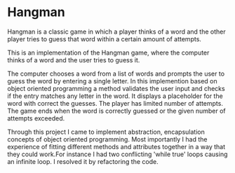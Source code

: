 # Hangman
Hangman is a classic game in which a player thinks of a word and the other player tries to guess that word within a certain amount of attempts.

This is an implementation of the Hangman game, where the computer thinks of a word and the user tries to guess it.

The computer chooses a word from a list of words and prompts the user to guess the word by entering a single letter. In this implemention based on object oriented programming a method validates the user input and checks if the entry matches any letter in the word. It displays a placeholder for the word with correct the guesses. The player has limited number of attempts. The game ends when the word is correctly guessed or the given number of attempts exceeded.

Through this project I came to implement abstraction, encapsulation concepts of object oriented programming. Most importantly I had the experience of fitting different methods and attributes together in a way that they could work.For instance I had two conflicting 'while true' loops causing an infinite loop. I resolved it by refactoring the code.